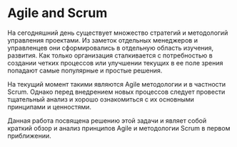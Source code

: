 # Agile and Scrum

На сегодняшний день существует множество стратегий и методологий управления проектами. Из заметок отдельных менеджеров и управленцев они сформировались в отдельную область изучения, развития. Как только организация сталкивается с потребностью в создании четких процессов или улучшении текущих в ее поле зрения попадают самые популярные и простые решения.

На текущий момент такими являются Agile методологии и в частности Scrum. Однако перед внедрением новых процессов следует провести тщательный анализ и хорошо ознакомиться с их основными принципами и ценностями. 

Данная работа посвящена решению этой задачи и являет собой краткий обзор и анализ принципов Agile и методологии Scrum в первом приближении.
